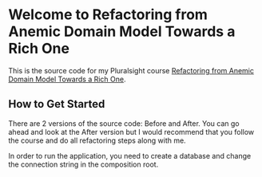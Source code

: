 Welcome to Refactoring from Anemic Domain Model Towards a Rich One
=====================

This is the source code for my Pluralsight course [Refactoring from Anemic Domain Model Towards a Rich One][L5].

How to Get Started
--------------

There are 2 versions of the source code: Before and After. You can go ahead and look at the After version but I would recommend that you follow the course and do all refactoring steps along with me.

In order to run the application, you need to create a database and change the connection string in the composition root.

[L2]: DBCreationScript.txt
[L3]: DddInPractice.UI/App.xaml.cs
[L1]: http://www.apache.org/licenses/LICENSE-2.0
[L4]: https://www.pluralsight.com/courses/domain-driven-design-in-practice
[L5]: http://www.pluralsight.com/courses/refactoring-anemic-domain-model
